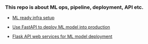 ### This repo is about ML ops, pipeline, deployment, API etc.

 - [ML ready infra setup](https://github.com/JasonSCFu/ML-model-pipeline-and-deployment/tree/main/ML_infra_setup_basics)
 
 - [Use FastAPI to deploy ML model into production](https://github.com/JasonSCFu/FastAPI-to-deploy-ML-model)
 
 - [Flask API web services for ML model deployment](https://github.com/JasonSCFu/Flask-API-web-services-for-model-deployment)
